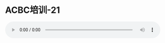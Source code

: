 # ACBC培训-21

<audio style="width: 100%;" preload="false" controls controlslist="nodownload"><source src="//cdn.wechat.edu.pl/audio/mp3/old/12140.mp3" type="audio/mpeg">Your browser does not support the audio element.</audio>


